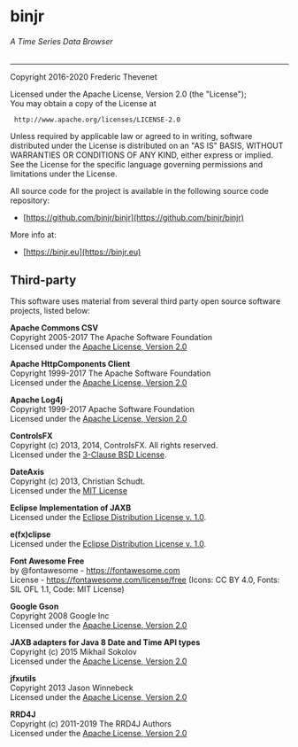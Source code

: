 # binjr
###### A Time Series Data Browser 

---

Copyright 2016-2020 Frederic Thevenet

Licensed under the Apache License, Version 2.0 (the "License");  
You may obtain a copy of the License at

     http://www.apache.org/licenses/LICENSE-2.0

Unless required by applicable law or agreed to in writing, software
distributed under the License is distributed on an "AS IS" BASIS,
WITHOUT WARRANTIES OR CONDITIONS OF ANY KIND, either express or implied.
See the License for the specific language governing permissions and
limitations under the License.

All source code for the project is available in the following source code repository:

* [https://github.com/binjr/binjr](https://github.com/binjr/binjr)

More info at:

* [https://binjr.eu](https://binjr.eu)  

## Third-party

This software uses material from several third party open source software projects, listed below:

**Apache Commons CSV**  
Copyright 2005-2017 The Apache Software Foundation  
Licensed under the [Apache License, Version 2.0](http://www.apache.org/licenses/LICENSE-2.0)

**Apache HttpComponents Client**  
Copyright 1999-2017 The Apache Software Foundation  
Licensed under the [Apache License, Version 2.0](http://www.apache.org/licenses/LICENSE-2.0)

**Apache Log4j**  
Copyright 1999-2017 Apache Software Foundation  
Licensed under the [Apache License, Version 2.0](http://www.apache.org/licenses/LICENSE-2.0)

**ControlsFX**  
Copyright (c) 2013, 2014, ControlsFX. All rights reserved.  
Licensed under the [3-Clause BSD License](https://opensource.org/licenses/BSD-3-Clause).

**DateAxis**  
Copyright (c) 2013, Christian Schudt.  
Licensed under the [MIT License](https://opensource.org/licenses/MIT)

**Eclipse Implementation of JAXB**  
Licensed under the [Eclipse Distribution License v. 1.0](https://www.eclipse.org/org/documents/edl-v10.html).

**e(fx)clipse**  
Licensed under the [Eclipse Distribution License v. 1.0](https://www.eclipse.org/org/documents/edl-v10.html).

**Font Awesome Free**  
by @fontawesome - https://fontawesome.com  
License - https://fontawesome.com/license/free (Icons: CC BY 4.0, Fonts: SIL OFL 1.1, Code: MIT License)

**Google Gson**  
Copyright 2008 Google Inc  
Licensed under the [Apache License, Version 2.0](http://www.apache.org/licenses/LICENSE-2.0)

**JAXB adapters for Java 8 Date and Time API types**  
Copyright (c) 2015 Mikhail Sokolov  
Licensed under the [Apache License, Version 2.0](http://www.apache.org/licenses/LICENSE-2.0)

**jfxutils**  
Copyright 2013 Jason Winnebeck  
Licensed under the [Apache License, Version 2.0](http://www.apache.org/licenses/LICENSE-2.0)

**RRD4J**  
Copyright (c) 2011-2019 The RRD4J Authors  
Licensed under the [Apache License, Version 2.0](http://www.apache.org/licenses/LICENSE-2.0)
